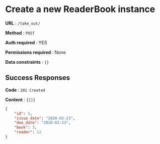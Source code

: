 # Create a new ReaderBook instance

**URL** : `/take_out/`

**Method** : `POST`

**Auth required** : YES

**Permissions required** : None

**Data constraints** : `{}`

## Success Responses

**Code** : `201 Created`

**Content** : `{[]}`

```json
{
    "id": 5,
    "issue_date": "2020-02-23",
    "due_date": "2020-02-23",
    "book": 3,
    "reader": 12
}
```